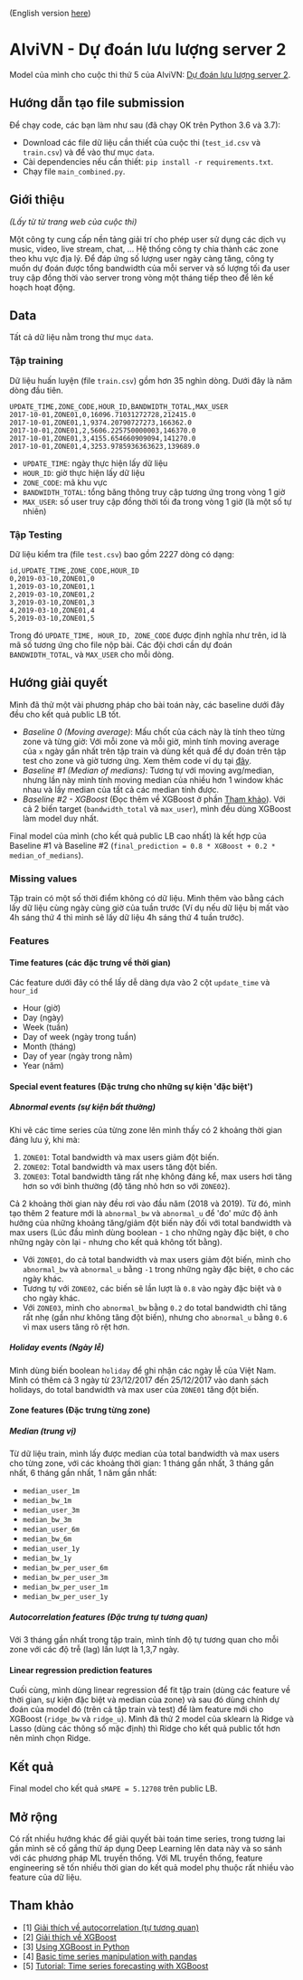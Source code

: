 (English version [here](README.md))
# AIviVN - Dự đoán lưu lượng server 2
Model của mình cho cuộc thi thứ 5 của AIviVN: [Dự đoán lưu lượng server 2](https://www.aivivn.com/contests/5). 

## Hướng dẫn tạo file submission
Để chạy code, các bạn làm như sau (đã chạy OK trên Python 3.6 và 3.7):
- Download các file dữ liệu cần thiết của cuộc thi (`test_id.csv` và `train.csv`) và để vào thư mục `data`.
- Cài dependencies nếu cần thiết: `pip install -r requirements.txt`.
- Chạy file `main_combined.py`.

## Giới thiệu
*(Lấy từ từ trang web của cuộc thi)*

Một công ty cung cấp nền tảng giải trí cho phép user sử dụng các dịch vụ music, video, live stream, chat, … Hệ thống công ty chia thành các zone theo khu vực địa lý. Để đáp ứng số lượng user ngày càng tăng, công ty muốn dự đoán được tổng bandwidth của mỗi server và số lượng tối đa user truy cập đồng thời vào server trong vòng một tháng tiếp theo để lên kế hoạch hoạt động.

## Data
Tất cả dữ liệu nằm trong thư mục `data`.
### Tập training
Dữ liệu huấn luyện (file `train.csv`) gồm hơn 35 nghìn dòng. Dưới đây là năm dòng đầu tiên.

```csv
UPDATE_TIME,ZONE_CODE,HOUR_ID,BANDWIDTH_TOTAL,MAX_USER
2017-10-01,ZONE01,0,16096.71031272728,212415.0
2017-10-01,ZONE01,1,9374.20790727273,166362.0
2017-10-01,ZONE01,2,5606.225750000003,146370.0
2017-10-01,ZONE01,3,4155.654660909094,141270.0
2017-10-01,ZONE01,4,3253.9785936363623,139689.0
```

- `UPDATE_TIME`: ngày thực hiện lấy dữ liệu
- `HOUR_ID`: giờ thực hiện lấy dữ liệu
- `ZONE_CODE`: mã khu vực
- `BANDWIDTH_TOTAL`: tổng băng thông truy cập tương ứng trong vòng 1 giờ
- `MAX_USER`: số user truy cập đồng thời tối đa trong vòng 1 giờ (là một số tự nhiên)

### Tập Testing 
Dữ liệu kiểm tra (file `test.csv`) bao gồm 2227 dòng có dạng:

```csv
id,UPDATE_TIME,ZONE_CODE,HOUR_ID
0,2019-03-10,ZONE01,0
1,2019-03-10,ZONE01,1
2,2019-03-10,ZONE01,2
3,2019-03-10,ZONE01,3
4,2019-03-10,ZONE01,4
5,2019-03-10,ZONE01,5
```
Trong đó `UPDATE_TIME, HOUR_ID, ZONE_CODE` được định nghĩa như trên, id là mã số tương ứng cho file nộp bài. Các đội chơi cần dự đoán `BANDWIDTH_TOTAL`, và `MAX_USER` cho mỗi dòng.

## Hướng giải quyết
Mình đã thử một vài phương pháp cho bài toán này, các baseline dưới đây đều cho kết quả public LB tốt.
- *Baseline 0 (Moving average)*: Mấu chốt của cách này là tính theo từng zone và từng giờ: Với mỗi zone và mỗi giờ, mình tính moving average của `x` ngày gần nhất trên tập train và dùng kết quả để dự đoán trên tập test cho zone và giờ tương ứng. Xem thêm code ví dụ tại [đây](https://forum.machinelearningcoban.com/t/aivivn-bandwidth-prediction-baseline-with-moving-average/5488).
- *Baseline #1 (Median of medians)*: Tương tự với moving avg/median, nhưng lần này mình tính moving median của nhiều hơn 1 window khác nhau và lấy median của tất cả các median tính được.
- *Baseline #2 - XGBoost* (Đọc thêm về XGBoost ở phần [Tham khảo](#tham-khảo)). Với cả 2 biến target (`bandwidth_total` và `max_user`), mình đều dùng XGBoost làm model duy nhất.

Final model của mình (cho kết quả public LB cao nhất) là kết hợp của Baseline #1 và Baseline #2 (`final_prediction = 0.8 * XGBoost + 0.2 * median_of_medians`).

### Missing values
Tập train có một số thời điểm không có dữ liệu. Mình thêm vào bằng cách lấy dữ liệu cùng ngày cùng giờ của tuần trước (Ví dụ nếu dữ liệu bị mất vào 4h sáng thứ 4 thì mình sẽ lấy dữ liệu 4h sáng thứ 4 tuần trước).

### Features
#### Time features (các đặc trưng về thời gian)
Các feature dưới đây có thể lấy dễ dàng dựa vào 2 cột `update_time` và `hour_id`
- Hour (giờ)
- Day (ngày)
- Week (tuần)
- Day of week (ngày trong tuần)
- Month (tháng)
- Day of year (ngày trong nằm)
- Year (năm)

#### Special event features (Đặc trưng cho những sự kiện 'đặc biệt')
##### Abnormal events (sự kiện bất thường)
Khi vẽ các time series của từng zone lên mình thấy có 2 khoảng thời gian đáng lưu ý, khi mà:
1. `ZONE01`: Total bandwidth và max users giảm đột biến.
2. `ZONE02`: Total bandwidth và max users tăng đột biến.
3. `ZONE03`: Total bandwidth tăng rất nhẹ không đáng kể, max users hơi tăng hơn so với bình thường (độ tăng nhỏ hơn so với `ZONE02`).

Cả 2 khoảng thời gian này đều rơi vào đầu năm (2018 và 2019). Từ đó, mình tạo thêm 2 feature mới là `abnormal_bw` và `abnormal_u` để 'đo' mức độ ảnh hưởng của những khoảng tăng/giảm đột biến này đối với total bandwidth và max users (Lúc đầu mình dùng boolean - `1` cho những ngày đặc biệt, `0` cho những ngày còn lại - nhưng cho kết quả không tốt bằng). 
- Với `ZONE01`, do cả total bandwidth và max users giảm đột biến, mình cho `abnormal_bw` và `abnormal_u` bằng `-1` trong những ngày đặc biệt, `0` cho các ngày khác. 
- Tương tự với `ZONE02`, các biến sẽ lần lượt là `0.8` vào ngày đặc biệt và `0` cho ngày khác. 
- Với `ZONE03`, mình cho `abnormal_bw` bằng `0.2`  do total bandwidth chỉ tăng rất nhẹ (gần như không tăng đột biến), nhưng cho `abnormal_u` bằng `0.6` vì max users tăng rõ rệt hơn.

##### Holiday events (Ngày lễ)
Mình dùng biến boolean `holiday` để ghi nhận các ngày lễ của Việt Nam. Mình có thêm cả 3 ngày từ 23/12/2017 đến 25/12/2017 vào danh sách holidays, do total bandwidth và max user của `ZONE01` tăng đột biến.

#### Zone features (Đặc trưng từng zone)
##### Median (trung vị)
Từ dữ liệu train, mình lấy được median của total bandwidth và max users cho từng zone, với các khoảng thời gian: 1 tháng gần nhất, 3 tháng gần nhất, 6 tháng gần nhất, 1 năm gần nhất:
- `median_user_1m` 
- `median_bw_1m`  
- `median_user_3m` 
- `median_bw_3m` 
- `median_user_6m` 
- `median_bw_6m` 
- `median_user_1y` 
- `median_bw_1y`
- `median_bw_per_user_6m`
- `median_bw_per_user_3m`
- `median_bw_per_user_1m`
- `median_bw_per_user_1y`

##### Autocorrelation features (Đặc trưng tự tương quan)
Với 3 tháng gần nhất trong tập train, mình tính độ tự tương quan cho mỗi zone với các độ trễ (lag) lần lượt là 1,3,7 ngày.

#### Linear regression prediction features
Cuối cùng, mình dùng linear regression để fit tập train (dùng các feature về thời gian, sự kiện đặc biệt và median của zone) và sau đó dùng chính dự đoán của model đó (trên cả tập train và test) để làm feature mới cho XGBoost (`ridge_bw` và `ridge_u`). Mình đã thử 2 model của sklearn là Ridge và Lasso (dùng các thông số mặc định) thì Ridge cho kết quả public tốt hơn nên mình chọn Ridge.


## Kết quả
Final model cho kết quả `sMAPE = 5.12708` trên public LB.

## Mở rộng
Có rất nhiều hướng khác để giải quyết bài toán time series, trong tương lai gần mình sẽ cố gắng thử áp dụng Deep Learning lên data này và so sánh với các phương pháp ML truyền thống. Với ML truyền thống, feature engineering sẽ tốn nhiều thời gian do kết quả model phụ thuộc rất nhiều vào feature của dữ liệu.

## Tham khảo
- [1] [Giải thích về autocorrelation (tự tương quan)](https://amorfati.xyz/hoc/nhan-dang-va-xu-ly-hien-tuong-tu-tuong-quan-autocorrelation-trong-ols)
- [2] [Giải thích về XGBoost](https://towardsdatascience.com/xgboost-mathematics-explained-58262530904a)
- [3] [Using XGBoost in Python](https://www.datacamp.com/community/tutorials/xgboost-in-python)
- [4] [Basic time series manipulation with pandas](https://towardsdatascience.com/basic-time-series-manipulation-with-pandas-4432afee64ea)
- [5] [Tutorial: Time series forecasting with XGBoost](https://www.kaggle.com/robikscube/tutorial-time-series-forecasting-with-xgboost)
